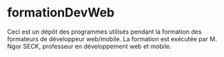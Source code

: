 # formationDevWeb
Ceci est un dépôt des programmes  utilisés pendant la formation des formateurs de développeur web/mobile. La formation est exécutée par M. Ngor SECK, professeur en développement web et mobile.
